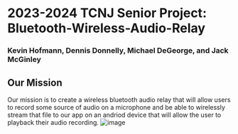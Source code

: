 # 2023-2024 TCNJ Senior Project: Bluetooth-Wireless-Audio-Relay
### Kevin Hofmann, Dennis Donnelly, Michael DeGeorge, and Jack McGinley

## Our Mission
Our mission is to create a wireless bluetooth audio relay that will allow users to record some source of audio on a microphone and be able to wirelessly stream that file to our app on an andriod device that will allow the user to playback their audio recording.
![image](https://github.com/Hofmann-K/Bluetooth-Wireless-Audio-Relay/assets/143627209/c77bcfbc-2a38-4e4a-9bd5-23ffc5422e78)



